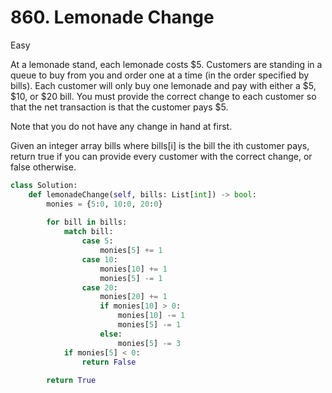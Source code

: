 # 860. Lemonade Change

Easy

At a lemonade stand, each lemonade costs $5. Customers are standing in a queue to buy from you and order one at a time (in the order specified by bills). Each customer will only buy one lemonade and pay with either a $5, $10, or $20 bill. You must provide the correct change to each customer so that the net transaction is that the customer pays $5.

Note that you do not have any change in hand at first.

Given an integer array bills where bills[i] is the bill the ith customer pays, return true if you can provide every customer with the correct change, or false otherwise.

```python
class Solution:
    def lemonadeChange(self, bills: List[int]) -> bool:
        monies = {5:0, 10:0, 20:0}
        
        for bill in bills:
            match bill:
                case 5:
                    monies[5] += 1
                case 10:
                    monies[10] += 1
                    monies[5] -= 1
                case 20:
                    monies[20] += 1
                    if monies[10] > 0:
                        monies[10] -= 1
                        monies[5] -= 1
                    else:
                        monies[5] -= 3
            if monies[5] < 0:
                return False
        
        return True
```
